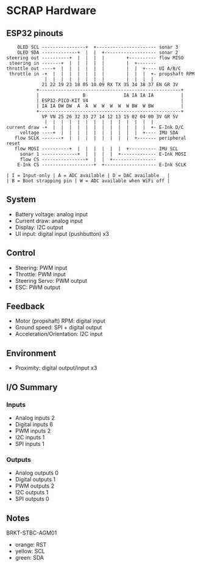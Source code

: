 # SCRAP Hardware

## ESP32 pinouts

```
    OLED SCL ----------------+  +---------------------- sonar 3
    OLED SDA -------------+  |  |  +------------------- sonar 2
steering out ----------+  |  |  |  |        +---------- flow MISO
 steering in -------+  |  |  |  |  |        |  +-------
throttle out ----+  |  |  |  |  |  |        |  |  +---- UI A/B/C
 throttle in -+  |  |  |  |  |  |  |        |  |  |  +- propshaft RPM
              |  |  |  |  |  |  |  |        |  |  |  |
             21 22 19 23 18 05 10 09 RX TX 35 34 38 37 EN GR 3V
           +----------------------------------------------------+
           |                B              IA IA IA IA          |
           | ESP32-PICO-KIT V4                                  |
           | IA IA DW DW  A  A  W  W  W  W  W BW  W BW          |
           +----------------------------------------------------+
             VP VN 25 26 32 33 27 14 12 13 15 02 04 00 3V GR 5V
              |  |  |  |  |  |  |  |  |  |  |  |  |  |
current draw -+  |  |  |  |  |  |  |  |  |  |  |  |  +- E-Ink D/C
     voltage ----+  |  |  |  |  |  |  |  |  |  |  +---- IMU SDA
   flow SCLK -------+  |  |  |  |  |  |  |  |  +------- peripheral reset
   flow MOSI ----------+  |  |  |  |  |  |  +---------- IMU SCL
     sonar 1 -------------+  |  |  |  |  +------------- E-Ink MOSI
     flow CS ----------------+  |  |  +----------------
    E-Ink CS -------------------+  +------------------- E-Ink SCLK

| I = Input-only | A = ADC available | D = DAC available   |
| B = Boot strapping pin | W = ADC available when WiFi off |
```

## System
- Battery voltage: analog input
- Current draw: analog input
- Display: I2C output
- UI input: digital input (pushbutton) x3

## Control
- Steering: PWM input
- Throttle: PWM input
- Steering Servo: PWM output
- ESC: PWM output

## Feedback
- Motor (propshaft) RPM: digital input
- Ground speed: SPI + digital output
- Acceleration/Orientation: I2C input

## Environment
- Proximity: digital output/input x3

## I/O Summary

### Inputs
- Analog inputs 2
- Digital inputs 6
- PWM inputs 2
- I2C inputs 1
- SPI inputs 1

### Outputs
- Analog outputs 0
- Digital outputs 1
- PWM outputs 2
- I2C outputs 1
- SPI outputs 0

## Notes
BRKT-STBC-AGM01
- orange: RST
- yellow: SCL
- green: SDA
